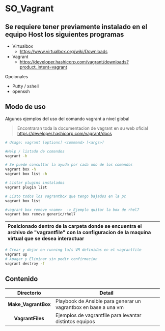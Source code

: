 # SO_Vagrant


## Se requiere tener previamente instalado en el equipo Host los siguientes programas
 - Virtualbox 
   - https://www.virtualbox.org/wiki/Downloads
 - Vagrant
   - https://developer.hashicorp.com/vagrant/downloads?product_intent=vagrant

 Opcionales
 - Putty / xshell
 - openssh


## Modo de uso

Algunos ejemplos del uso del comando vagrant a nivel global 
> Encontraran toda la documentacion de vagrant en su web oficial 
> https://developer.hashicorp.com/vagrant/docs 


```sh
# Usage: vagrant [options] <command> [<args>]

#Help / listado de comandos
vagrant -h

# Se puede consultar la ayuda por cada uno de los comandos
vagrant box -h
vagrant box list -h

# Listar plugins instalados
vagrant plugin list

# Listo todos los vagrantbox que tengo bajados en la pc
vagrant box list

#vagrant box remove <name>  -> Ejemplo quitar la box de rhel7
vagrant box remove generic/rhel7
```


| Posicionado dentro de la carpeta donde se encuentra el archivo de "vagrantfile" con la configuracion de la maquina virtual que se desea interactuar |
| :-- |

```sh
# Crear y dejar en running la/s VM definidas en el vagrantfile
vagrant up
# Apagar y Eliminar sin pedir confirmacion
vagrant destroy -f
```


## Contenido

| Directorio | Detail |
| :--: | -- |
| **Make_VagrantBox**	| Playbook de Ansible para generar un vagrantbox en base a una vm |
| **VagrantFiles** 		| Ejemplos de vagrantfile para levantar distintos equipos |


